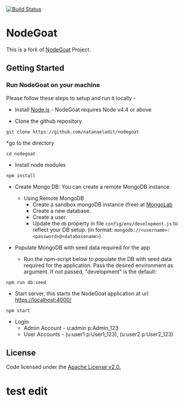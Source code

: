 [![Build Status](https://travis-ci.com/natanaeladit/nodegoat.svg?branch=master)](https://travis-ci.com/natanaeladit/nodegoat)

# NodeGoat

This is a fork of [NodeGoat](https://github.com/OWASP/NodeGoat) Project.

## Getting Started

### Run NodeGoat on your machine

Please follow these steps to setup and run it locally -
* Install [Node.js](http://nodejs.org/) - NodeGoat requires Node v4.4 or above

* Clone the github repository
```
git clone https://github.com/natanaeladit/nodegoat
```

*go to the directory
```
cd nodegoat
```

* Install node modules
```
npm install
```

* Create Mongo DB:
    You can create a remote MongoDB instance
    * Using Remote MongoDB
        * Create a sandbox mongoDB instance (free) at [MongoLab](https://mlab.com/)
        * Create a new database.
        * Create a user.
        * Update the `db` property in file `config/env/development.js` to reflect your DB setup. (in format: `mongodb://<username>:<password>@<databasename>`)

* Populate MongoDB with seed data required for the app
    * Run the npm-script below to populate the DB with seed data required for the application. Pass the desired environment as argument. If not passed, "development" is the default:
```
npm run db:seed
```
* Start server, this starts the NodeGoat application at url [https://localhost:4000/](https://localhost:4000/)
```
npm start
```

* Login 
	* Admin Account - u:admin p:Admin_123
	* User Accounts - (u:user1 p:User1_123), (u:user2 p:User2_123)

## License
Code licensed under the [Apache License v2.0.](http://www.apache.org/licenses/LICENSE-2.0)


# test edit
